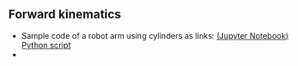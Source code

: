 ## Forward kinematics 


- Sample code of a robot arm using cylinders as links: [(Jupyter Notebook)](https://github.com/eraldoribeiro/robot-arm-3D-basic/blob/main/robot3D_basic.ipynb) [Python script]()
- 
